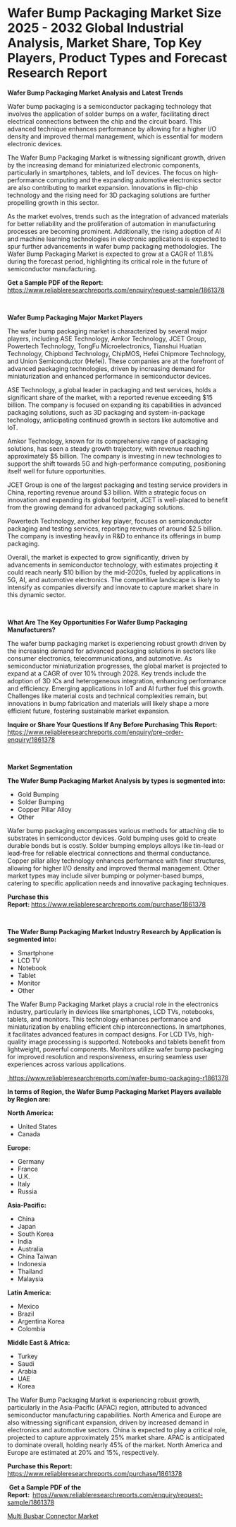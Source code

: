 <p><h1>Wafer Bump Packaging Market Size 2025 - 2032 Global Industrial Analysis, Market Share, Top Key Players, Product Types and Forecast Research Report</h1></p><p><strong>Wafer Bump Packaging Market Analysis and Latest Trends</strong></p>
<p><p>Wafer bump packaging is a semiconductor packaging technology that involves the application of solder bumps on a wafer, facilitating direct electrical connections between the chip and the circuit board. This advanced technique enhances performance by allowing for a higher I/O density and improved thermal management, which is essential for modern electronic devices.</p><p>The Wafer Bump Packaging Market is witnessing significant growth, driven by the increasing demand for miniaturized electronic components, particularly in smartphones, tablets, and IoT devices. The focus on high-performance computing and the expanding automotive electronics sector are also contributing to market expansion. Innovations in flip-chip technology and the rising need for 3D packaging solutions are further propelling growth in this sector.</p><p>As the market evolves, trends such as the integration of advanced materials for better reliability and the proliferation of automation in manufacturing processes are becoming prominent. Additionally, the rising adoption of AI and machine learning technologies in electronic applications is expected to spur further advancements in wafer bump packaging methodologies. The Wafer Bump Packaging Market is expected to grow at a CAGR of 11.8% during the forecast period, highlighting its critical role in the future of semiconductor manufacturing.</p></p>
<p><strong>Get a Sample PDF of the Report:&nbsp;</strong> <a href="https://www.reliableresearchreports.com/enquiry/request-sample/1861378?utm_campaign=2230&utm_medium=2&utm_source=Github&utm_content=ia&utm_term=07042025&utm_id=wafer-bump-packaging">https://www.reliableresearchreports.com/enquiry/request-sample/1861378</a></p>
<p>&nbsp;</p>
<p><strong>Wafer Bump Packaging Major Market Players</strong></p>
<p><p>The wafer bump packaging market is characterized by several major players, including ASE Technology, Amkor Technology, JCET Group, Powertech Technology, TongFu Microelectronics, Tianshui Huatian Technology, Chipbond Technology, ChipMOS, Hefei Chipmore Technology, and Union Semiconductor (Hefei). These companies are at the forefront of advanced packaging technologies, driven by increasing demand for miniaturization and enhanced performance in semiconductor devices.</p><p>ASE Technology, a global leader in packaging and test services, holds a significant share of the market, with a reported revenue exceeding $15 billion. The company is focused on expanding its capabilities in advanced packaging solutions, such as 3D packaging and system-in-package technology, anticipating continued growth in sectors like automotive and IoT.</p><p>Amkor Technology, known for its comprehensive range of packaging solutions, has seen a steady growth trajectory, with revenue reaching approximately $5 billion. The company is investing in new technologies to support the shift towards 5G and high-performance computing, positioning itself well for future opportunities.</p><p>JCET Group is one of the largest packaging and testing service providers in China, reporting revenue around $3 billion. With a strategic focus on innovation and expanding its global footprint, JCET is well-placed to benefit from the growing demand for advanced packaging solutions.</p><p>Powertech Technology, another key player, focuses on semiconductor packaging and testing services, reporting revenues of around $2.5 billion. The company is investing heavily in R&D to enhance its offerings in bump packaging.</p><p>Overall, the market is expected to grow significantly, driven by advancements in semiconductor technology, with estimates projecting it could reach nearly $10 billion by the mid-2020s, fueled by applications in 5G, AI, and automotive electronics. The competitive landscape is likely to intensify as companies diversify and innovate to capture market share in this dynamic sector.</p></p>
<p>&nbsp;</p>
<p><strong>What Are The Key Opportunities For Wafer Bump Packaging Manufacturers?</strong></p>
<p><p>The wafer bump packaging market is experiencing robust growth driven by the increasing demand for advanced packaging solutions in sectors like consumer electronics, telecommunications, and automotive. As semiconductor miniaturization progresses, the global market is projected to expand at a CAGR of over 10% through 2028. Key trends include the adoption of 3D ICs and heterogeneous integration, enhancing performance and efficiency. Emerging applications in IoT and AI further fuel this growth. Challenges like material costs and technical complexities remain, but innovations in bump fabrication and materials will likely shape a more efficient future, fostering sustainable market expansion.</p></p>
<p><strong>Inquire or Share Your Questions If Any Before Purchasing This Report:</strong> <a href="https://www.reliableresearchreports.com/enquiry/pre-order-enquiry/1861378?utm_campaign=2230&utm_medium=2&utm_source=Github&utm_content=ia&utm_term=07042025&utm_id=wafer-bump-packaging">https://www.reliableresearchreports.com/enquiry/pre-order-enquiry/1861378</a></p>
<p>&nbsp;</p>
<p><strong>Market Segmentation</strong></p>
<p><strong>The Wafer Bump Packaging Market Analysis by types is segmented into:</strong></p>
<p><ul><li>Gold Bumping</li><li>Solder Bumping</li><li>Copper Pillar Alloy</li><li>Other</li></ul></p>
<p><p>Wafer bump packaging encompasses various methods for attaching die to substrates in semiconductor devices. Gold bumping uses gold to create durable bonds but is costly. Solder bumping employs alloys like tin-lead or lead-free for reliable electrical connections and thermal conductance. Copper pillar alloy technology enhances performance with finer structures, allowing for higher I/O density and improved thermal management. Other market types may include silver bumping or polymer-based bumps, catering to specific application needs and innovative packaging techniques.</p></p>
<p><strong>Purchase this Report:&nbsp;</strong><a href="https://www.reliableresearchreports.com/purchase/1861378?utm_campaign=2230&utm_medium=2&utm_source=Github&utm_content=ia&utm_term=07042025&utm_id=wafer-bump-packaging">https://www.reliableresearchreports.com/purchase/1861378</a></p>
<p>&nbsp;</p>
<p><strong>The Wafer Bump Packaging Market Industry Research by Application is segmented into:</strong></p>
<p><ul><li>Smartphone</li><li>LCD TV</li><li>Notebook</li><li>Tablet</li><li>Monitor</li><li>Other</li></ul></p>
<p><p>The Wafer Bump Packaging Market plays a crucial role in the electronics industry, particularly in devices like smartphones, LCD TVs, notebooks, tablets, and monitors. This technology enhances performance and miniaturization by enabling efficient chip interconnections. In smartphones, it facilitates advanced features in compact designs. For LCD TVs, high-quality image processing is supported. Notebooks and tablets benefit from lightweight, powerful components. Monitors utilize wafer bump packaging for improved resolution and responsiveness, ensuring seamless user experiences across various applications.</p></p>
<p><a href="https://www.reliableresearchreports.com/wafer-bump-packaging-r1861378?utm_campaign=2230&utm_medium=2&utm_source=Github&utm_content=ia&utm_term=07042025&utm_id=wafer-bump-packaging">&nbsp;https://www.reliableresearchreports.com/wafer-bump-packaging-r1861378</a></p>
<p><strong>In terms of Region, the Wafer Bump Packaging Market Players available by Region are:</strong></p>
<p>
    <p> <strong> North America: </strong>
        <ul>
            <li>United States</li>
            <li>Canada</li>
        </ul>
        </p> 
    <p> <strong> Europe: </strong>
        <ul>
            <li>Germany</li>
            <li>France</li>
            <li>U.K.</li>
            <li>Italy</li>
            <li>Russia</li>
        </ul>
        </p> 
    <p> <strong> Asia-Pacific: </strong>
        <ul>
            <li>China</li>
            <li>Japan</li>
            <li>South Korea</li>
            <li>India</li>
            <li>Australia</li>
            <li>China Taiwan</li>
            <li>Indonesia</li>
            <li>Thailand</li>
            <li>Malaysia</li>
        </ul>
        </p> 
    <p> <strong> Latin America: </strong>
        <ul>
            <li>Mexico</li>
            <li>Brazil</li>
            <li>Argentina Korea</li>
            <li>Colombia</li>
        </ul>
        </p> 
    <p> <strong> Middle East & Africa: </strong>
        <ul>
            <li>Turkey</li>
            <li>Saudi</li>
            <li>Arabia</li>
            <li>UAE</li>
            <li>Korea</li>
        </ul>
    </p>
    </p>
<p><p>The Wafer Bump Packaging Market is experiencing robust growth, particularly in the Asia-Pacific (APAC) region, attributed to advanced semiconductor manufacturing capabilities. North America and Europe are also witnessing significant expansion, driven by increased demand in electronics and automotive sectors. China is expected to play a critical role, projected to capture approximately 25% market share. APAC is anticipated to dominate overall, holding nearly 45% of the market. North America and Europe are estimated at 20% and 15%, respectively.</p></p>
<p><strong>Purchase this Report: </strong><a href="https://www.reliableresearchreports.com/purchase/1861378?utm_campaign=2230&utm_medium=2&utm_source=Github&utm_content=ia&utm_term=07042025&utm_id=wafer-bump-packaging">https://www.reliableresearchreports.com/purchase/1861378</a></p>
<p>&nbsp;<strong>Get a Sample PDF of the Report:&nbsp;&nbsp;</strong><a href="https://www.reliableresearchreports.com/enquiry/request-sample/1861378?utm_campaign=2230&utm_medium=2&utm_source=Github&utm_content=ia&utm_term=07042025&utm_id=wafer-bump-packaging">https://www.reliableresearchreports.com/enquiry/request-sample/1861378</a></p>
<p><strong></strong></p>
<p><p><a href="https://github.com/petbigbeepjn/Market-Research-Report-List-2/blob/main/multi-busbar-connector-market.md?utm_campaign=2230&utm_medium=2&utm_source=Github&utm_content=ia&utm_term=07042025&utm_id=wafer-bump-packaging">Multi Busbar Connector Market</a></p></p>